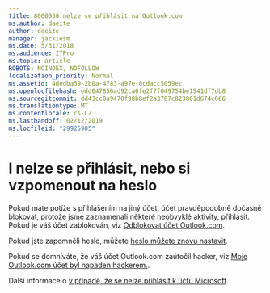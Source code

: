 ```yaml
---
title: 8000050 nelze se přihlásit na Outlook.com
ms.author: daeite
author: daeite
manager: jackiesm
ms.date: 5/31/2018
ms.audience: ITPro
ms.topic: article
ROBOTS: NOINDEX, NOFOLLOW
localization_priority: Normal
ms.assetid: 4dedba59-2b0a-4783-a97e-0cdacc5059ec
ms.openlocfilehash: edd047856ad92ca6fe2f7f049754be1541df7db8
ms.sourcegitcommit: dd43cc0a9470f98b8ef2a3787c823801d674c666
ms.translationtype: MT
ms.contentlocale: cs-CZ
ms.lasthandoff: 02/12/2019
ms.locfileid: "29925985"
---
```

# <a name="i-cant-sign-in-or-forgot-my-password"></a>I nelze se přihlásit, nebo si vzpomenout na heslo

Pokud máte potíže s přihlášením na jiný účet, účet pravděpodobně dočasně blokovat, protože jsme zaznamenali některé neobvyklé aktivity, přihlásit. Pokud je váš účet zablokován, viz [Odblokovat účet Outlook.com](https://go.microsoft.com/fwlink/p/?linkid=2001800&amp;clcid=0x409).
  
Pokud jste zapomněli heslo, můžete [heslo můžete znovu nastavit](https://go.microsoft.com/fwlink/p/?linkid=841909).
  
Pokud se domníváte, že váš účet Outlook.com zaútočil hacker, viz [Moje Outlook.com účet byl napaden hackerem.](https://go.microsoft.com/fwlink/p/?linkid=874366).
  
Další informace o [v případě, že se nelze přihlásit k účtu Microsoft](https://go.microsoft.com/fwlink/p/?linkid=842227).
  

